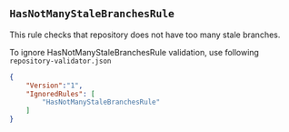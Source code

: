 ## `HasNotManyStaleBranchesRule`

This rule checks that repository does not have too many stale branches.

To ignore HasNotManyStaleBranchesRule validation, use following `repository-validator.json`

```json
{
    "Version":"1",
    "IgnoredRules": [
        "HasNotManyStaleBranchesRule"
    ]
}
```

